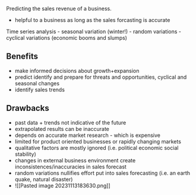 Predicting the sales revenue of a business.
- helpful to a business as long as the sales forcasting is accurate

Time series analysis
	- seasonal variation (winter!)
	- random variations
	- cyclical variations (economic booms and slumps)
## Benefits
- make informed decisions about growth+expansion
- predict identify and prepare for threats and opportunities, cyclical and seasonal changes
- identify sales trends
## Drawbacks
- past data + trends not indicative of the future
- extrapolated results can be inaccurate
- depends on accurate market research - which is expensive
- limited for product oriented businesses or rapidly changing markets
- qualitative factors are mostly ignored (i.e. political economic social stability)
- changes in external business environment create inconsistences/inaccuracies in sales forecast
- random variations nullifies effort put into sales forecasting (i.e. an earth quake, natural disaster)
- ![[Pasted image 20231113183630.png]]